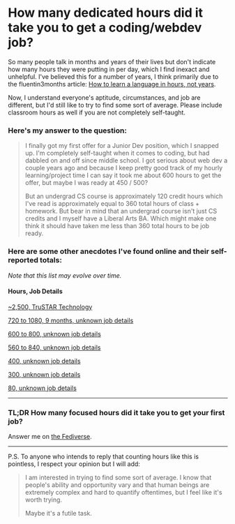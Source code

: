 # How many **dedicated** hours did it take you to get a coding/webdev job?

So many people talk in months and years of their lives but don't indicate how many hours they were putting in per day, which I find inexact and unhelpful. I've believed this for a number of years, I think primarily due to the fluentin3months article: [How to learn a language in hours, not years](https://www.fluentin3months.com/hours-not-years/).

Now, I understand everyone's aptitude, circumstances, and job are different, but I'd still like to try to find some sort of average. Please include classroom hours as well if you are not completely self-taught.

### Here's my answer to the question:
> I finally got my first offer for a Junior Dev position, which I snapped up. I'm completely self-taught when it comes to coding, but had dabbled on and off since middle school. I got serious about web dev a couple years ago and because I keep pretty good track of my hourly learning/project time I can say it took me about 600 hours to get the offer, but maybe I was ready at 450 / 500?
> 
> But an undergrad CS course is approximately 120 credit hours which I've read is approximately equal to 360 total hours of class + homework. But bear in mind that an undergrad course isn't just CS credits and I myself have a Liberal Arts BA. Which might make one think it should have taken me less than 360 total hours to be job ready.

### Here are some other anecdotes I've found online and their self-reported totals:
*Note that this list may evolve over time.*

#### **Hours, Job Details**

[~2,500, TruSTAR Technology](https://forum.freecodecamp.org/t/the-freecodecamp-podcast-ep-35-how-i-went-from-zero-to-san-francisco-software-engineer-in-12-months/201143?u=stan-stan)

[720 to 1080, 9 months, unknown job details](https://www.reddit.com/r/learnprogramming/comments/7fpycf/comment/dqdm0hd/?utm_source=share&utm_medium=web2x&context=3)

[600 to 800, unknown job details](https://forum.freecodecamp.org/t/34-years-old-studied-7-months-landed-frontend-react-dev-job/312267/5?u=stan-stan)

[560 to 840, unknown job details](https://www.reddit.com/r/learnprogramming/comments/7fpycf/comment/dqdnf83/?utm_source=share&utm_medium=web2x&context=3)

[400, unknown job details](https://forum.freecodecamp.org/t/34-years-old-studied-7-months-landed-frontend-react-dev-job/312267?u=stan-stan)

[300, unknown job details](https://forum.freecodecamp.org/t/any-100-self-taught-people-here-get-hired/315693/2?u=stan-stan)

[80, unknown job details](https://www.reddit.com/r/learnprogramming/comments/7fpycf/comment/dqed9f3/?utm_source=share&utm_medium=web2x&context=3)

---

### TL;DR How many focused hours did it take you to get your first job?

Answer me on [the Fediverse](https://fosstodon.org/@crucifixGlitch/110068149491097700).

---

P.S. To anyone who intends to reply that counting hours like this is pointless, I respect your opinion but I will add: 

> I am interested in trying to find some sort of average. I know that people's ability and opportunity vary and that human beings are extremely complex and hard to quantify oftentimes, but I feel like it's worth trying.
> 
> Maybe it's a futile task.